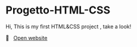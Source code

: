 # Progetto-HTML-CSS
Hi, This is my first HTML&CSS project , take a look!

🔗 &nbsp; <a class="linklogo" href="https://cirilleo.github.io">Open website</a>